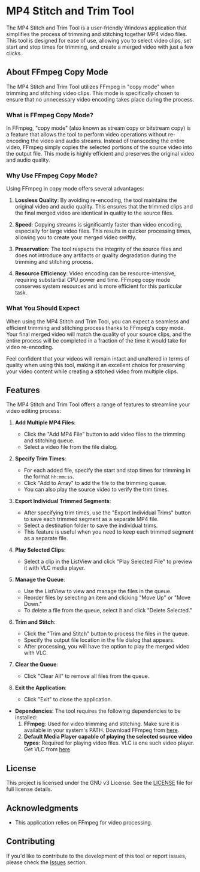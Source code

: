 # MP4 Stitch and Trim Tool

The MP4 Stitch and Trim Tool is a user-friendly Windows application that simplifies the process of trimming and stitching together MP4 video files. This tool is designed for ease of use, allowing you to select video clips, set start and stop times for trimming, and create a merged video with just a few clicks.

## About FFmpeg Copy Mode

The MP4 Stitch and Trim Tool utilizes FFmpeg in "copy mode" when trimming and stitching video clips. This mode is specifically chosen to ensure that no unnecessary video encoding takes place during the process.

### What is FFmpeg Copy Mode?

In FFmpeg, "copy mode" (also known as stream copy or bitstream copy) is a feature that allows the tool to perform video operations without re-encoding the video and audio streams. Instead of transcoding the entire video, FFmpeg simply copies the selected portions of the source video into the output file. This mode is highly efficient and preserves the original video and audio quality.

### Why Use FFmpeg Copy Mode?

Using FFmpeg in copy mode offers several advantages:

1. **Lossless Quality**: By avoiding re-encoding, the tool maintains the original video and audio quality. This ensures that the trimmed clips and the final merged video are identical in quality to the source files.

2. **Speed**: Copying streams is significantly faster than video encoding, especially for large video files. This results in quicker processing times, allowing you to create your merged video swiftly.

3. **Preservation**: The tool respects the integrity of the source files and does not introduce any artifacts or quality degradation during the trimming and stitching process.

4. **Resource Efficiency**: Video encoding can be resource-intensive, requiring substantial CPU power and time. FFmpeg copy mode conserves system resources and is more efficient for this particular task.

### What You Should Expect

When using the MP4 Stitch and Trim Tool, you can expect a seamless and efficient trimming and stitching process thanks to FFmpeg's copy mode. Your final merged video will match the quality of your source clips, and the entire process will be completed in a fraction of the time it would take for video re-encoding.

Feel confident that your videos will remain intact and unaltered in terms of quality when using this tool, making it an excellent choice for preserving your video content while creating a stitched video from multiple clips.



## Features

The MP4 Stitch and Trim Tool offers a range of features to streamline your video editing process:

1. **Add Multiple MP4 Files**:
   - Click the "Add MP4 File" button to add video files to the trimming and stitching queue.
   - Select a video file from the file dialog.

2. **Specify Trim Times**:
   - For each added file, specify the start and stop times for trimming in the format `hh:mm:ss`.
   - Click "Add to Array" to add the file to the trimming queue.
   - You can also play the source video to verify the trim times.

3. **Export Individual Trimmed Segments**:
   - After specifying trim times, use the "Export Individual Trims" button to save each trimmed segment as a separate MP4 file.
   - Select a destination folder to save the individual trims.
   - This feature is useful when you need to keep each trimmed segment as a separate file.

4. **Play Selected Clips**:
   - Select a clip in the ListView and click "Play Selected File" to preview it with VLC media player.

5. **Manage the Queue**:
   - Use the ListView to view and manage the files in the queue.
   - Reorder files by selecting an item and clicking "Move Up" or "Move Down."
   - To delete a file from the queue, select it and click "Delete Selected."

6. **Trim and Stitch**:
   - Click the "Trim and Stitch" button to process the files in the queue.
   - Specify the output file location in the file dialog that appears.
   - After processing, you will have the option to play the merged video with VLC.

7. **Clear the Queue**:
   - Click "Clear All" to remove all files from the queue.

8. **Exit the Application**:
   - Click "Exit" to close the application.


- **Dependencies**: The tool requires the following dependencies to be installed:
  1. **FFmpeg**: Used for video trimming and stitching. Make sure it is available in your system's PATH. Download FFmpeg from [here](https://ffmpeg.org/download.html).
  2. **Default Media Player capable of playing the selected source video types**: Required for playing video files. VLC is one such video player. Get VLC from [here](https://www.videolan.org/vlc/).

## License

This project is licensed under the GNU v3 License. See the [LICENSE](LICENSE) file for full license details.

## Acknowledgments

- This application relies on FFmpeg for video processing.

## Contributing

If you'd like to contribute to the development of this tool or report issues, please check the [Issues](link_to_issues) section.

